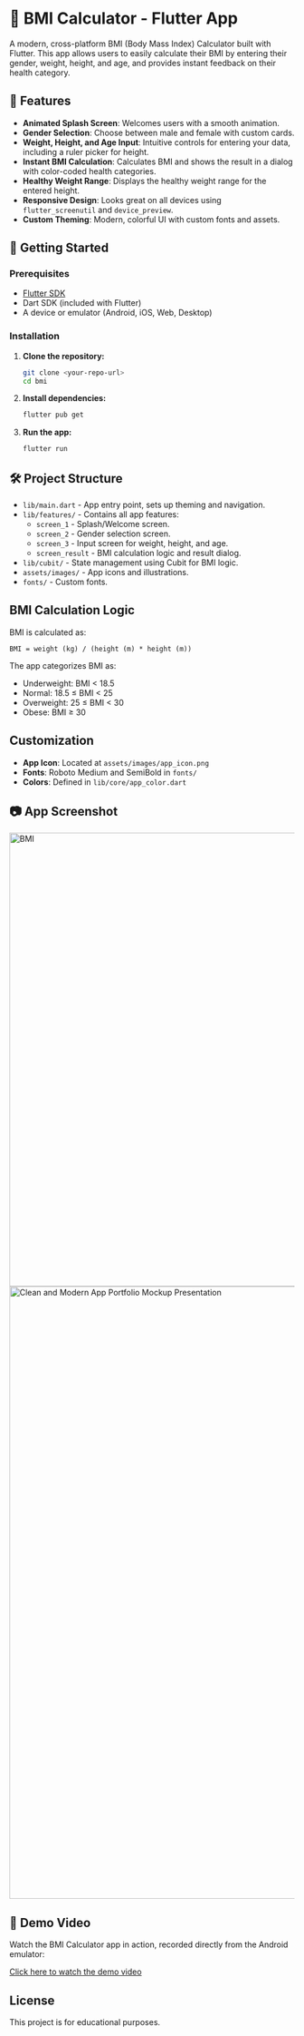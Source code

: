 # 🧮 BMI Calculator - Flutter App

A modern, cross-platform BMI (Body Mass Index) Calculator built with Flutter. This app allows users to easily calculate their BMI by entering their gender, weight, height, and age, and provides instant feedback on their health category.

## 📲 Features

- **Animated Splash Screen**: Welcomes users with a smooth animation.
- **Gender Selection**: Choose between male and female with custom cards.
- **Weight, Height, and Age Input**: Intuitive controls for entering your data, including a ruler picker for height.
- **Instant BMI Calculation**: Calculates BMI and shows the result in a dialog with color-coded health categories.
- **Healthy Weight Range**: Displays the healthy weight range for the entered height.
- **Responsive Design**: Looks great on all devices using `flutter_screenutil` and `device_preview`.
- **Custom Theming**: Modern, colorful UI with custom fonts and assets.

## 📱 Getting Started

### Prerequisites

- [Flutter SDK](https://flutter.dev/docs/get-started/install)
- Dart SDK (included with Flutter)
- A device or emulator (Android, iOS, Web, Desktop)

### Installation

1. **Clone the repository:**
   ```bash
   git clone <your-repo-url>
   cd bmi
   ```

2. **Install dependencies:**
   ```bash
   flutter pub get
   ```

3. **Run the app:**
   ```bash
   flutter run
   ```

## 🛠️ Project Structure

- `lib/main.dart` - App entry point, sets up theming and navigation.
- `lib/features/` - Contains all app features:
  - `screen_1` - Splash/Welcome screen.
  - `screen_2` - Gender selection screen.
  - `screen_3` - Input screen for weight, height, and age.
  - `screen_result` - BMI calculation logic and result dialog.
- `lib/cubit/` - State management using Cubit for BMI logic.
- `assets/images/` - App icons and illustrations.
- `fonts/` - Custom fonts.

## BMI Calculation Logic

BMI is calculated as:
```
BMI = weight (kg) / (height (m) * height (m))
```
The app categorizes BMI as:
- Underweight: BMI < 18.5
- Normal: 18.5 ≤ BMI < 25
- Overweight: 25 ≤ BMI < 30
- Obese: BMI ≥ 30

## Customization

- **App Icon**: Located at `assets/images/app_icon.png`
- **Fonts**: Roboto Medium and SemiBold in `fonts/`
- **Colors**: Defined in `lib/core/app_color.dart`


## 📷 App Screenshot

<img width="1050" height="800" alt="BMI" src="https://github.com/user-attachments/assets/2d7e4352-684c-461e-861a-7065775a9e8f" />
<img width="1920" height="1080" alt="Clean and Modern App Portfolio Mockup Presentation" src="https://github.com/user-attachments/assets/f5a39d7c-d0f4-41a8-8337-f21a954c892a" />


## 🎥 Demo Video

Watch the BMI Calculator app in action, recorded directly from the Android emulator:

[Click here to watch the demo video](https://github.com/user-attachments/assets/4d22b4e4-5f2e-464c-b0a9-846843f0d67f)


## License

This project is for educational purposes.
